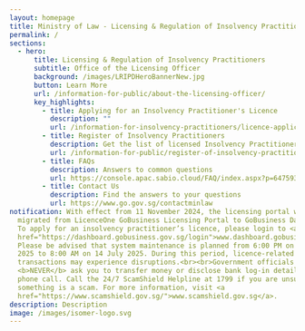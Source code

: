 ```yaml
---
layout: homepage
title: Ministry of Law - Licensing & Regulation of Insolvency Practitioners
permalink: /
sections:
  - hero:
      title: Licensing & Regulation of Insolvency Practitioners
      subtitle: Office of the Licensing Officer
      background: /images/LRIPDHeroBannerNew.jpg
      button: Learn More
      url: /information-for-public/about-the-licensing-officer/
      key_highlights:
        - title: Applying for an Insolvency Practitioner's Licence
          description: ""
          url: /information-for-insolvency-practitioners/licence-application-process/
        - title: Register of Insolvency Practitioners
          description: Get the list of licensed Insolvency Practitioners in Singapore
          url: /information-for-public/register-of-insolvency-practitioners/
        - title: FAQs
          description: Answers to common questions
          url: https://console.apac.sabio.cloud/FAQ/index.aspx?p=64759355
        - title: Contact Us
          description: Find the answers to your questions
          url: https://www.go.gov.sg/contactminlaw
notification: With effect from 11 November 2024, the licensing portal will be
  migrated from LicenceOne GoBusiness Licensing Portal to GoBusiness Dashboard.
  To apply for an insolvency practitioner’s licence, please login to <a
  href="https://dashboard.gobusiness.gov.sg/login">www.dashboard.gobusiness.gov.sg</a>.<br><br>
  Please be advised that system maintenance is planned from 6:00 PM on 11 July
  2025 to 8:00 AM on 14 July 2025. During this period, licence-related
  transactions may experience disruptions.<br><br>Government officials will
  <b>NEVER</b> ask you to transfer money or disclose bank log-in details over a
  phone call. Call the 24/7 ScamShield Helpline at 1799 if you are unsure if
  something is a scam. For more information, visit <a
  href="https://www.scamshield.gov.sg/">www.scamshield.gov.sg</a>.
description: Description
image: /images/isomer-logo.svg
---
```


